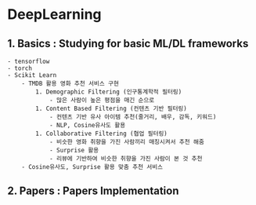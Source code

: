 # DeepLearning
## 1. Basics : Studying for basic ML/DL frameworks
    - tensorflow
    - torch
    - Scikit Learn
        - TMDB 활용 영화 추천 서비스 구현
            1. Demographic Filtering (인구통계학적 필터링)
                - 많은 사람이 높은 평점을 매긴 순으로
            1. Content Based Filtering (컨텐츠 기반 필터링)
                - 컨텐츠 기반 유사 아이템 추천(줄거리, 배우, 감독, 키워드)
                - NLP, Cosine유사도 활용
            1. Collaborative Filtering (협업 필터링)
                - 비슷한 영화 취향을 가진 사람끼리 매칭시켜서 추천 해줌
                - Surprise 활용
                - 리뷰에 기반하여 비슷한 취향을 가진 사람이 본 것 추천
        - Cosine유사도, Surprise 활용 맞춤 추천 서비스
## 2. Papers : Papers Implementation
